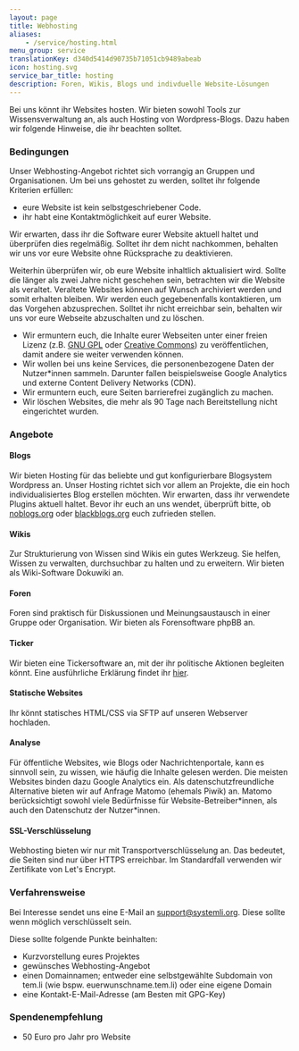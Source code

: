 ```yaml
---
layout: page
title: Webhosting
aliases:
    - /service/hosting.html
menu_group: service
translationKey: d340d5414d90735b71051cb9489abeab
icon: hosting.svg
service_bar_title: hosting
description: Foren, Wikis, Blogs und indivduelle Website-Lösungen
---
```


Bei uns könnt ihr Websites hosten. Wir bieten sowohl Tools zur Wissensverwaltung an, als auch Hosting von Wordpress-Blogs. Dazu haben wir folgende Hinweise, die ihr beachten solltet.

### Bedingungen 

Unser Webhosting-Angebot richtet sich vorrangig an Gruppen und Organisationen.
Um bei uns gehostet zu werden, solltet ihr folgende Kriterien erfüllen:

  * eure Website ist kein selbstgeschriebener Code.
  * ihr habt eine Kontaktmöglichkeit auf eurer Website.

Wir erwarten, dass ihr die Software eurer Website aktuell haltet und überprüfen dies regelmäßig. Solltet ihr dem nicht nachkommen, behalten wir uns vor eure Website ohne Rücksprache zu deaktivieren.

Weiterhin überprüfen wir, ob eure Website inhaltlich aktualisiert wird. Sollte die länger als zwei Jahre nicht geschehen sein, betrachten wir die Website als veraltet.
Veraltete Websites können auf Wunsch archiviert werden und somit erhalten bleiben. Wir werden euch gegebenenfalls kontaktieren, um das Vorgehen abzusprechen.
Solltet ihr nicht erreichbar sein, behalten wir uns vor eure Webseite abzuschalten und zu löschen. 

  * Wir ermuntern euch, die Inhalte eurer Webseiten unter einer freien Lizenz (z.B. [GNU GPL](https://www.gnu.org/licenses/gpl.html) oder [Creative Commons](https://creativecommons.org/licenses/)) zu veröffentlichen, damit andere sie weiter verwenden können.
  * Wir wollen bei uns keine Services, die personenbezogene Daten der Nutzer\*innen sammeln. Darunter fallen beispielsweise Google Analytics und externe Content Delivery Networks (CDN).
  * Wir ermuntern euch, eure Seiten barrierefrei zugänglich zu machen.
  * Wir löschen Websites, die mehr als 90 Tage nach Bereitstellung nicht eingerichtet wurden.

### Angebote

#### Blogs

Wir bieten Hosting für das beliebte und gut konfigurierbare Blogsystem Wordpress an. Unser Hosting richtet sich vor allem an Projekte, die ein hoch individualisiertes Blog erstellen möchten.
Wir erwarten, dass ihr verwendete Plugins aktuell haltet.
Bevor ihr euch an uns wendet, überprüft bitte, ob [noblogs.org](https://noblogs.org) oder [blackblogs.org](https://blackblogs.org) euch zufrieden stellen.

#### Wikis

Zur Strukturierung von Wissen sind Wikis ein gutes Werkzeug. Sie helfen, Wissen zu verwalten, durchsuchbar zu halten und zu erweitern. Wir bieten als Wiki-Software Dokuwiki an.  

#### Foren

Foren sind praktisch für Diskussionen und Meinungsaustausch in einer Gruppe oder Organisation. Wir bieten als Forensoftware phpBB an.

#### Ticker

Wir bieten eine Tickersoftware an, mit der ihr politische Aktionen begleiten könnt. Eine ausführliche Erklärung findet ihr [hier](/service/ticker). 

#### Statische Websites

Ihr könnt statisches HTML/CSS via SFTP auf unseren Webserver hochladen.

#### Analyse

Für öffentliche Websites, wie Blogs oder Nachrichtenportale, kann es sinnvoll sein, zu wissen, wie häufig die Inhalte gelesen werden. Die meisten Websites binden dazu Google Analytics ein. Als datenschutzfreundliche Alternative bieten wir auf Anfrage Matomo (ehemals Piwik) an. Matomo berücksichtigt sowohl viele Bedürfnisse für Website-Betreiber\*innen, als auch den Datenschutz der Nutzer\*innen.

#### SSL-Verschlüsselung

Webhosting bieten wir nur mit Transportverschlüsselung an. Das bedeutet, die Seiten sind nur über HTTPS erreichbar.
Im Standardfall verwenden wir Zertifikate von Let's Encrypt.

### Verfahrensweise

Bei Interesse sendet uns eine E-Mail an [support@systemli.org](mailto:support@systemli.org).  Diese sollte wenn möglich verschlüsselt sein.

Diese sollte folgende Punkte beinhalten:

  * Kurzvorstellung eures Projektes
  * gewünsches Webhosting-Angebot
  * einen Domainnamen; entweder eine selbstgewählte Subdomain von tem.li (wie bspw.  euerwunschname.tem.li) oder eine eigene Domain
  * eine Kontakt-E-Mail-Adresse (am Besten mit GPG-Key)

### Spendenempfehlung

 * 50 Euro pro Jahr  pro Website

